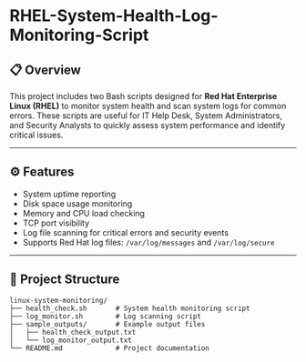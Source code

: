 # RHEL-System-Health-Log-Monitoring-Script

## 📋 Overview
This project includes two Bash scripts designed for **Red Hat Enterprise Linux (RHEL)** to monitor system health and scan system logs for common errors. These scripts are useful for IT Help Desk, System Administrators, and Security Analysts to quickly assess system performance and identify critical issues.

---

## ⚙️ Features
- System uptime reporting  
- Disk space usage monitoring  
- Memory and CPU load checking  
- TCP port visibility  
- Log file scanning for critical errors and security events  
- Supports Red Hat log files: `/var/log/messages` and `/var/log/secure`

---

## 📂 Project Structure
```text
linux-system-monitoring/
├── health_check.sh       # System health monitoring script
├── log_monitor.sh        # Log scanning script
├── sample_outputs/       # Example output files
│   ├── health_check_output.txt
│   └── log_monitor_output.txt
└── README.md             # Project documentation
